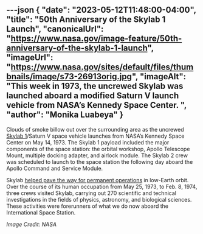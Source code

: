 ---json
{
  "date": "2023-05-12T11:48:00-04:00",
  "title": "50th Anniversary of the Skylab 1 Launch",
  "canonicalUrl": "https://www.nasa.gov/image-feature/50th-anniversary-of-the-skylab-1-launch",
  "imageUrl": "https://www.nasa.gov/sites/default/files/thumbnails/image/s73-26913orig.jpg",
  "imageAlt": "This week in 1973, the uncrewed Skylab was launched aboard a modified Saturn V launch vehicle from NASA’s Kennedy Space Center. ",
  "author": "Monika Luabeya"
}
---

Clouds of smoke billow out over the surrounding area as the uncrewed [Skylab 1](https://www.nasa.gov/missions/shuttle/f_skylab1.html)/Saturn V space vehicle launches from NASA’s Kennedy Space Center on May 14, 1973. The Skylab 1 payload included the major components of the space station: the orbital workshop, Apollo Telescope Mount, multiple docking adapter, and airlock module. The Skylab 2 crew was scheduled to launch to the space station the following day aboard the Apollo Command and Service Module.

Skylab [helped pave the way for permanent operations](https://www.nasa.gov/content/40-years-ago-skylab-paved-way-for-international-space-station) in low-Earth orbit. Over the course of its human occupation from May 25, 1973, to Feb. 8, 1974, three crews visited Skylab, carrying out 270 scientific and technical investigations in the fields of physics, astronomy, and biological sciences. These activities were forerunners of what we do now aboard the International Space Station.

_Image Credit: NASA_
